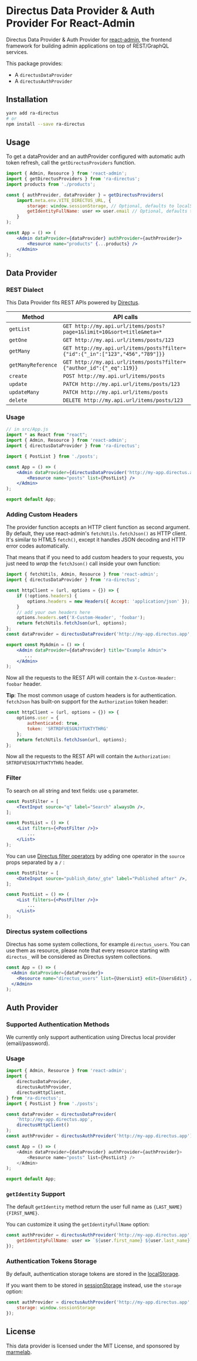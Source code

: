 # Directus Data Provider & Auth Provider For React-Admin

Directus Data Provider & Auth Provider for [react-admin](https://github.com/marmelab/react-admin), the frontend framework for building admin applications on top of REST/GraphQL services.

This package provides:

- A `directusDataProvider`
- A `directusAuthProvider`

## Installation

```sh
yarn add ra-directus
# or
npm install --save ra-directus
```

## Usage

To get a dataProvider and an authProvider configured with automatic auth token refresh, call the `getDirectusProviders` function.

```jsx
import { Admin, Resource } from 'react-admin';
import { getDirectusProviders } from 'ra-directus';
import products from './products';

const { authProvider, dataProvider } = getDirectusProviders(
    import.meta.env.VITE_DIRECTUS_URL, {
        storage: window.sessionStorage, // Optional, defaults to localStorage
        getIdentityFullName: user => user.email // Optional, defaults to `${user.last_name} ${user.first_name}`
    }
);

const App = () => (
    <Admin dataProvider={dataProvider} authProvider={authProvider}>
        <Resource name="products" {...products} />
    </Admin>
);
```

## Data Provider

### REST Dialect

This Data Provider fits REST APIs powered by [Directus](https://directus.io/).

| Method             | API calls                                                                                                |
| ------------------ | -------------------------------------------------------------------------------------------------------- |
| `getList`          | `GET http://my.api.url/items/posts?page=1&limit=10&sort=title&meta=*`                                    |
| `getOne`           | `GET http://my.api.url/items/posts/123`                                                                  |
| `getMany`          | `GET http://my.api.url/items/posts?filter={"id":{"_in":["123","456","789"]}}`                            |
| `getManyReference` | `GET http://my.api.url/items/posts?filter={"author_id":{"_eq":119}}`                                     |
| `create`           | `POST http://my.api.url/items/posts`                                                                     |
| `update`           | `PATCH http://my.api.url/items/posts/123`                                                                |
| `updateMany`       | `PATCH http://my.api.url/items/posts`                                                                    |
| `delete`           | `DELETE http://my.api.url/items/posts/123`                                                               |

### Usage

```jsx
// in src/App.js
import * as React from "react";
import { Admin, Resource } from 'react-admin';
import { directusDataProvider } from 'ra-directus';

import { PostList } from './posts';

const App = () => (
    <Admin dataProvider={directusDataProvider('http://my-app.directus.app')}>
        <Resource name="posts" list={PostList} />
    </Admin>
);

export default App;
```

### Adding Custom Headers

The provider function accepts an HTTP client function as second argument. By default, they use react-admin's `fetchUtils.fetchJson()` as HTTP client. It's similar to HTML5 `fetch()`, except it handles JSON decoding and HTTP error codes automatically.

That means that if you need to add custom headers to your requests, you just need to *wrap* the `fetchJson()` call inside your own function:

```jsx
import { fetchUtils, Admin, Resource } from 'react-admin';
import { directusDataProvider } from 'ra-directus';

const httpClient = (url, options = {}) => {
    if (!options.headers) {
        options.headers = new Headers({ Accept: 'application/json' });
    }
    // add your own headers here
    options.headers.set('X-Custom-Header', 'foobar');
    return fetchUtils.fetchJson(url, options);
};
const dataProvider = directusDataProvider('http://my-app.directus.app', httpClient);

export const MyAdmin = () => (
    <Admin dataProvider={dataProvider} title="Example Admin">
       ...
    </Admin>
);
```

Now all the requests to the REST API will contain the `X-Custom-Header: foobar` header.

**Tip**: The most common usage of custom headers is for authentication. `fetchJson` has built-on support for the `Authorization` token header:

```js
const httpClient = (url, options = {}) => {
    options.user = {
        authenticated: true,
        token: 'SRTRDFVESGNJYTUKTYTHRG'
    };
    return fetchUtils.fetchJson(url, options);
};
```

Now all the requests to the REST API will contain the `Authorization: SRTRDFVESGNJYTUKTYTHRG` header.

### Filter

To search on all string and text fields: use `q` parameter.

```jsx
const PostFilter = [
    <TextInput source="q" label="Search" alwaysOn />,
];

const PostList = () => (
    <List filters={<PostFilter />}>
        ...
    </List>
);
```

You can use [Directus filter operators](https://docs.directus.io/reference/filter-rules.html#filter-operators) by adding one operator in the `source` props separated by a `/` :

```jsx
const PostFilter = [
    <DateInput source="publish_date/_gte" label="Published after" />,
];

const PostList = () => (
    <List filters={<PostFilter />}>
        ...
    </List>
);
```

### Directus system collections

Directus has some system collections, for example `directus_users`. You can use them as resource, please note that every resource starting with `directus_` will be considered as Directus system collections.

```jsx
const App = () => (
  <Admin dataProvider={dataProvider}>
    <Resource name="directus_users" list={UsersList} edit={UsersEdit} />
  </Admin>
);
```

## Auth Provider

### Supported Authentication Methods

We currently only support authentication using Directus local provider (email/password).

### Usage

```js
import { Admin, Resource } from 'react-admin';
import {
    directusDataProvider,
    directusAuthProvider,
    directusHttpClient,
} from 'ra-directus';
import { PostList } from './posts';

const dataProvider = directusDataProvider(
    'http://my-app.directus.app',
    directusHttpClient()
);
const authProvider = directusAuthProvider('http://my-app.directus.app');

const App = () => (
    <Admin dataProvider={dataProvider} authProvider={authProvider}>
        <Resource name="posts" list={PostList} />
    </Admin>
);

export default App;
```

### `getIdentity` Support

The default `getIdentity` method return the user full name as `{LAST_NAME} {FIRST_NAME}`.

You can customize it using the `getIdentityFullName` option:

```js
const authProvider = directusAuthProvider('http://my-app.directus.app', {
    getIdentityFullName: user => `${user.first_name} ${user.last_name}`
});
```

### Authentication Tokens Storage

By default, authentication storage tokens are stored in the [localStorage](https://developer.mozilla.org/en-US/docs/Web/API/Window/localStorage).

If you want them to be stored in [sessionStorage](https://developer.mozilla.org/en-US/docs/Web/API/Window/sessionStorage) instead, use the `storage` option:

```js
const authProvider = directusAuthProvider('http://my-app.directus.app', {
    storage: window.sessionStorage
});
```

## License

This data provider is licensed under the MIT License, and sponsored by [marmelab](https://marmelab.com).
